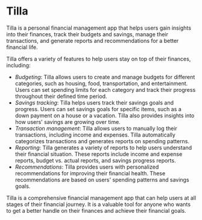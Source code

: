 # Tilla

Tilla is a personal financial management app that helps users gain insights into their finances, track their budgets and savings, manage their transactions, and generate reports and recommendations for a better financial life.

Tilla offers a variety of features to help users stay on top of their finances, including:

- *Budgeting*: Tilla allows users to create and manage budgets for different categories, such as housing, food, transportation, and entertainment. Users can set spending limits for each category and track their progress throughout their defined time period.
- *Savings tracking*: Tilla helps users track their savings goals and progress. Users can set savings goals for specific items, such as a down payment on a house or a vacation. Tilla also provides insights into how users' savings are growing over time.
- *Transaction management*: Tilla allows users to manually log their transactions, including income and expenses. Tilla automatically categorizes transactions and generates reports on spending patterns.
- *Reporting*: Tilla generates a variety of reports to help users understand their financial situation. These reports include income and expense reports, budget vs. actual reports, and savings progress reports.
- *Recommendations*: Tilla provides users with personalized recommendations for improving their financial health. These recommendations are based on users' spending patterns and savings goals.

Tilla is a comprehensive financial management app that can help users at all stages of their financial journey. It is a valuable tool for anyone who wants to get a better handle on their finances and achieve their financial goals.
